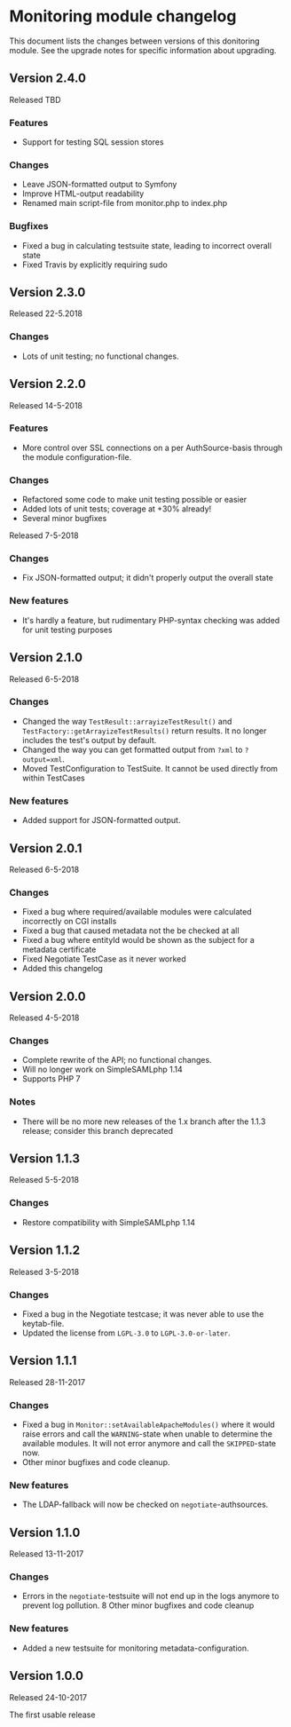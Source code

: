 Monitoring module changelog
=======================

<!-- {{TOC}} -->

This document lists the changes between versions of this donitoring module.
See the upgrade notes for specific information about upgrading.

## Version 2.4.0

Released TBD

### Features
  * Support for testing SQL session stores

### Changes
  * Leave JSON-formatted output to Symfony
  * Improve HTML-output readability
  * Renamed main script-file from monitor.php to index.php

### Bugfixes
  * Fixed a bug in calculating testsuite state, leading to incorrect overall state
  * Fixed Travis by explicitly requiring sudo

## Version 2.3.0

Released 22-5.2018

### Changes
  * Lots of unit testing;  no functional changes.

## Version 2.2.0

Released 14-5-2018

### Features
  * More control over SSL connections on a per AuthSource-basis through the module configuration-file.

### Changes
  * Refactored some code to make unit testing possible or easier
  * Added lots of unit tests; coverage at +30% already!
  * Several minor bugfixes

Released 7-5-2018

### Changes
  * Fix JSON-formatted output; it didn't properly output the overall state

### New features
  * It's hardly a feature, but rudimentary PHP-syntax checking was added for unit testing purposes

## Version 2.1.0

Released 6-5-2018

### Changes
  * Changed the way `TestResult::arrayizeTestResult()` and `TestFactory::getArrayizeTestResults()` return results.
    It no longer includes the test's output by default.
  * Changed the way you can get formatted output from `?xml` to `?output=xml`.
  * Moved TestConfiguration to TestSuite. It cannot be used directly from within TestCases

### New features
  * Added support for JSON-formatted output.
  
## Version 2.0.1

Released 6-5-2018

### Changes
  * Fixed a bug where required/available modules were calculated incorrectly on CGI installs
  * Fixed a bug that caused metadata not the be checked at all
  * Fixed a bug where entityId would be shown as the subject for a metadata certificate
  * Fixed Negotiate TestCase as it never worked
  * Added this changelog

## Version 2.0.0

Released 4-5-2018

### Changes
  * Complete rewrite of the API; no functional changes.
  * Will no longer work on SimpleSAMLphp 1.14
  * Supports PHP 7

### Notes
  * There will be no more new releases of the 1.x branch after the 1.1.3 release; consider this branch deprecated

## Version 1.1.3

Released 5-5-2018

### Changes
  * Restore compatibility with SimpleSAMLphp 1.14

## Version 1.1.2

Released 3-5-2018

### Changes
  * Fixed a bug in the Negotiate testcase; it was never able to use the keytab-file.
  * Updated the license from `LGPL-3.0` to `LGPL-3.0-or-later`.

## Version 1.1.1

Released 28-11-2017

### Changes
  * Fixed a bug in `Monitor::setAvailableApacheModules()` where it would raise errors and call the `WARNING`-state
    when unable to determine the available modules. It will not error anymore and call the `SKIPPED`-state now.
  * Other minor bugfixes and code cleanup.
  
### New features
  * The LDAP-fallback will now be checked on `negotiate`-authsources.

## Version 1.1.0

Released 13-11-2017

### Changes
  * Errors in the `negotiate`-testsuite will not end up in the logs anymore to prevent log pollution.
  8 Other minor bugfixes and code cleanup
  
### New features
  * Added a new testsuite for monitoring metadata-configuration.


## Version 1.0.0

Released 24-10-2017

The first usable release

